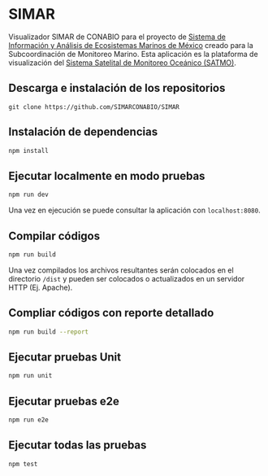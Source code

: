 # SIMAR

Visualizador SIMAR de CONABIO para el proyecto de [Sistema de Información y Análisis de Ecosistemas Marinos de México](https://simar.conabio.gob.mx/) creado para la Subcoordinación de Monitoreo Marino. Esta aplicación es la plataforma de visualización del [Sistema Satelital de Monitoreo Oceánico (SATMO)](http://www.biodiversidad.gob.mx/pais/mares/satmo/index.html).

## Descarga e instalación de los repositorios

```
git clone https://github.com/SIMARCONABIO/SIMAR
```

## Instalación de dependencias

``` bash
npm install
```

## Ejecutar localmente en modo pruebas

``` bash
npm run dev
```

Una vez en ejecución se puede consultar la aplicación con `localhost:8080`.

## Compilar códigos

``` bash
npm run build
```

Una vez compilados los archivos resultantes serán colocados en el directorio `/dist` y pueden ser colocados o actualizados en un servidor HTTP (Ej. Apache).

## Compliar códigos con reporte detallado

``` bash
npm run build --report
```

## Ejecutar pruebas Unit

``` bash
npm run unit
```

## Ejecutar pruebas e2e

``` bash
npm run e2e
```

## Ejecutar todas las pruebas

``` bash
npm test
```

